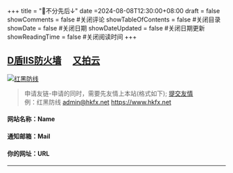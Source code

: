 +++
title = "🤝不分先后↓"
date =2024-08-08T12:30:00+08:00
draft = false
showComments = false         #关闭评论
showTableOfContents = false  #关闭目录
showDate = false             #关闭日期
showDateUpdated = false      #关闭日期更新
showReadingTime = false     #关闭阅读时间
+++


[D盾IIS防火墙](https://d99net.net/ "D盾IIS防火墙")　
[又拍云](https://upyun.com/ "又拍云")　
---
[![红黑防线](/logo.gif)](https://hkfx.net)

>申请友链-申请的同时，需要先友情上本站(格式如下); [提交友情](/feedback '友情链接申请')  
例：红黑防线 admin@hkfx.net https://www.hkfx.net

#### 网站名称：Name  
#### 通知邮箱：Mail 
#### 你的网址：URL 
---